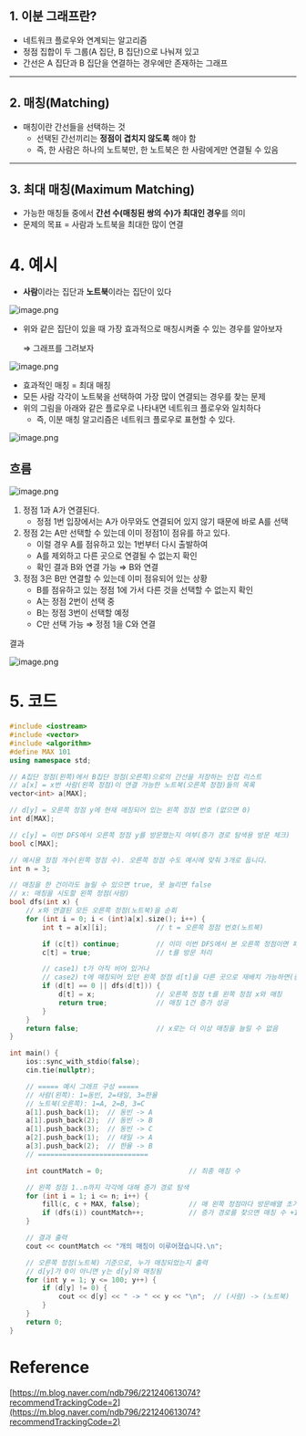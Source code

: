 ## 1. 이분 그래프란?

- 네트워크 플로우와 연계되는 알고리즘
- 정점 집합이 두 그룹(A 집단, B 집단)으로 나눠져 있고
- 간선은 A 집단과 B 집단을 연결하는 경우에만 존재하는 그래프

---

## 2. 매칭(Matching)

- 매칭이란 간선들을 선택하는 것
    - 선택된 간선끼리는 **정점이 겹치지 않도록** 해야 함
    - 즉, 한 사람은 하나의 노트북만, 한 노트북은 한 사람에게만 연결될 수 있음

---

## 3. 최대 매칭(Maximum Matching)

- 가능한 매칭들 중에서 **간선 수(매칭된 쌍의 수)가 최대인 경우**를 의미
- 문제의 목표 = 사람과 노트북을 최대한 많이 연결

# 4. 예시

- **사람**이라는 집단과 **노트북**이라는 집단이 있다

![image.png](./assets/이분매칭1.png)

- 위와 같은 집단이 있을 때 가장 효과적으로 매칭시켜줄 수 있는 경우를 알아보자
    
    ⇒ 그래프를 그려보자
    

![image.png](./assets/이분매칭2.png)

- 효과적인 매칭 = 최대 매칭
- 모든 사람 각각이 노트북을 선택하여 가장 많이 연결되는 경우를 찾는 문제
- 위의 그림을 아래와 같은 플로우로 나타내면 네트워크 플로우와 일치하다
    - 즉, 이분 매칭 알고리즘은 네트워크 플로우로 표현할 수 있다.

![image.png](./assets/이분매칭3.png)

## 흐름

![image.png](./assets/이분매칭4.png)

1. 정점 1과 A가 연결된다.
    - 정점 1번 입장에서는 A가 아무와도 연결되어 있지 않기 때문에 바로 A를 선택
2. 정점 2는 A만 선택할 수 있는데 이미 정점1이 점유를 하고 있다.
    - 이럴 경우 A를 점유하고 있는 1번부터 다시 출발하여
    - A를 제외하고 다른 곳으로 연결될 수 없는지 확인
    - 확인 결과 B와 연결 가능 ⇒ B와 연결
3. 정점 3은 B만 연결할 수 있는데 이미 점유되어 있는 상황
    - B를 점유하고 있는 정점 1에 가서 다른 것을 선택할 수 없는지 확인
    - A는 정점 2번이 선택 중
    - B는 정점 3번이 선택할 예정
    - C만 선택 가능 ⇒ 정점 1을 C와 연결

결과

![image.png](./assets/이분매칭5.png)

# 5. 코드

```cpp
#include <iostream>
#include <vector>
#include <algorithm>
#define MAX 101
using namespace std;

// A집단 정점(왼쪽)에서 B집단 정점(오른쪽)으로의 간선을 저장하는 인접 리스트
// a[x] = x번 사람(왼쪽 정점)이 연결 가능한 노트북(오른쪽 정점)들의 목록
vector<int> a[MAX];

// d[y] = 오른쪽 정점 y에 현재 매칭되어 있는 왼쪽 정점 번호 (없으면 0)
int d[MAX];

// c[y] = 이번 DFS에서 오른쪽 정점 y를 방문했는지 여부(증가 경로 탐색용 방문 체크)
bool c[MAX];

// 예시용 정점 개수(왼쪽 정점 수). 오른쪽 정점 수도 예시에 맞춰 3개로 둡니다.
int n = 3;

// 매칭을 한 건이라도 늘릴 수 있으면 true, 못 늘리면 false
// x: 매칭을 시도할 왼쪽 정점(사람)
bool dfs(int x) {
    // x와 연결된 모든 오른쪽 정점(노트북)을 순회
    for (int i = 0; i < (int)a[x].size(); i++) {
        int t = a[x][i];            // t = 오른쪽 정점 번호(노트북)

        if (c[t]) continue;         // 이미 이번 DFS에서 본 오른쪽 정점이면 패스(중복 방지)
        c[t] = true;                // t를 방문 처리

        // case1) t가 아직 비어 있거나
        // case2) t에 매칭되어 있던 왼쪽 정점 d[t]을 다른 곳으로 재배치 가능하면(증가 경로 존재)
        if (d[t] == 0 || dfs(d[t])) {
            d[t] = x;               // 오른쪽 정점 t를 왼쪽 정점 x와 매칭
            return true;            // 매칭 1건 증가 성공
        }
    }
    return false;                   // x로는 더 이상 매칭을 늘릴 수 없음
}

int main() {
    ios::sync_with_stdio(false);
    cin.tie(nullptr);

    // ===== 예시 그래프 구성 =====
    // 사람(왼쪽): 1=동빈, 2=태일, 3=한율
    // 노트북(오른쪽): 1=A, 2=B, 3=C
    a[1].push_back(1);  // 동빈 -> A
    a[1].push_back(2);  // 동빈 -> B
    a[1].push_back(3);  // 동빈 -> C
    a[2].push_back(1);  // 태일 -> A
    a[3].push_back(2);  // 한율 -> B
    // ===========================

    int countMatch = 0;                     // 최종 매칭 수

    // 왼쪽 정점 1..n까지 각각에 대해 증가 경로 탐색
    for (int i = 1; i <= n; i++) {
        fill(c, c + MAX, false);            // 매 왼쪽 정점마다 방문배열 초기화
        if (dfs(i)) countMatch++;           // 증가 경로를 찾으면 매칭 수 +1
    }

    // 결과 출력
    cout << countMatch << "개의 매칭이 이루어졌습니다.\n";

    // 오른쪽 정점(노트북) 기준으로, 누가 매칭되었는지 출력
    // d[y]가 0이 아니면 y는 d[y]와 매칭됨
    for (int y = 1; y <= 100; y++) {
        if (d[y] != 0) {
            cout << d[y] << " -> " << y << "\n";  // (사람) -> (노트북)
        }
    }
    return 0;
}
```

# Reference

[https://m.blog.naver.com/ndb796/221240613074?recommendTrackingCode=2](https://m.blog.naver.com/ndb796/221240613074?recommendTrackingCode=2)
